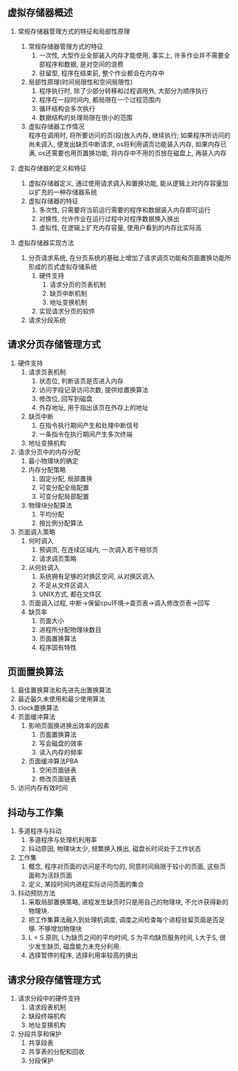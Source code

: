 ## 虚拟存储器概述
1. 常规存储器管理方式的特征和局部性原理
   1. 常规存储器管理方式的特征
      1. 一次性, 大型作业全部装入内存才能使用, 事实上, 许多作业并不需要全部程序和数据, 是对空间的浪费
      2. 驻留型, 程序在结束前, 整个作业都会在内存中
   2. 局部性原理(时间局限性和空间局限性)
      1. 程序执行时, 除了少部分转移和过程调用外, 大部分为顺序执行
      2. 程序在一段时间内, 都局限在一个过程范围内
      3. 循环结构会多次执行
      4. 数据结构的处理局限在很小的范围
   3. 虚拟存储器工作情况<br />
   程序在调用时, 将所要访问的页(段)放入内存, 继续执行; 如果程序所访问的尚未调入, 便发出缺页中断请求, os将利用调页功能装入内存, 如果内存已满, os还需要也用页置换功能, 将内存中不用的页放在磁盘上, 再装入内存

2. 虚拟存储器的定义和特征
   1. 虚拟存储器定义, 通过使用请求调入和置换功能, 能从逻辑上对内存容量加以扩充的一种存储器系统
   2. 虚拟存储器的特征
      1. 多次性, 只需要将当前运行需要的程序和数据装入内存即可运行
      2. 对换性, 允许作业在运行过程中对程序数据换入换出
      3. 虚拟性, 在逻辑上扩充内存容量, 使用户看到的内存比实际高
3. 虚拟存储器实现方法
   1. 分页请求系统, 在分页系统的基础上增加了请求调页功能和页面置换功能所形成的页式虚拟存储系统
      1. 硬件支持
         1. 请求分页的页表机制
         2. 缺页中断机制
         3. 地址变换机制
      2. 实现请求分页的软件
   2. 请求分段系统

## 请求分页存储管理方式
1. 硬件支持
   1. 请求页表机制
      1. 状态位, 判断该页是否进入内存
      2. 访问字段记录访问次数, 提供给置换算法
      3. 修改位, 回写到磁盘
      4. 外存地址, 用于指出该页在外存上的地址
   2. 缺页中断
      1. 在指令执行期间产生和处理中断信号
      2. 一条指令在执行期间产生多次终端
   3. 地址变换机构
2. 请求分页中的内存分配
   1. 最小物理块的确定
   2. 内存分配策略
      1. 固定分配, 局部置换
      2. 可变分配全局配置
      3. 可变分配局部配置
   3. 物理块分配算法
      1. 平均分配
      2. 按比例分配算法
3. 页面调入策略
   1. 何时调入
      1. 预调页, 在连续区域内, 一次调入若干相邻页
      2. 请求调页策略
   2. 从何处调入
      1. 系统拥有足够的对换区空间, 从对换区调入
      2. 不足从文件区调入
      3. UNIX方式, 都在文件区
   3. 页面调入过程, 中断->保留cpu环境->查页表->调入修改页表->回写
   4. 缺页率
      1. 页面大小
      2. 进程所分配物理块数目
      3. 页面置换算法
      4. 程序固有特性

## 页面置换算法
1. 最佳置换算法和先进先出置换算法
2. 最近最久未使用和最少使用算法
3. clock置换算法
4. 页面缓冲算法
   1. 影响页面换进换出效率的因素
      1. 页面置换算法
      2. 写会磁盘的效率
      3. 读入内存的频率
   2. 页面缓冲算法PBA
      1. 空闲页面链表
      2. 修改页面链表
5. 访问内存有效时间

## 抖动与工作集
1. 多道程序与抖动
   1. 多道程序与处理机利用率
   2. 抖动原因, 物理块太少, 频繁换入换出, 磁盘长时间处于工作状态
2. 工作集
   1. 概念, 程序对页面的访问是不均匀的, 同意时间局限于较小的页面, 这些页面称为活跃页面
   2. 定义, 某段时间内进程实际访问页面的集合
3. 抖动预防方法
   1. 采取局部置换策略, 进程发生缺页时只是用自己的物理块, 不允许获得新的物理块.
   2. 把工作集算法融入到处理机调度, 调度之间检查每个进程驻留页面是否足够. 不够增加物理块
   3. L = S 原则, L为缺页之间的平均时间, S 为平均缺页服务时间, L大于S, 很少发生缺页, 磁盘能力未充分利用.
   4. 选择暂停的程序, 选择利用率较高的换出

## 请求分段存储管理方式
1. 请求分段中的硬件支持
   1. 请求段表机制 
   2. 缺段终端机构
   3. 地址变换机构
2. 分段共享和保护
   1. 共享段表
   2. 共享表的分配和回收
   3. 分段保护
